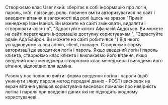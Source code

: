 Створюємо клас User який:
зберігає в собі інформацію про логін, пароль, ім'я, прізвище, роль.
 повинен вміти авторизуватися на сайт і виводити вітання в залежності від ролі (щось на зразок "Привіт менеджер Іван Іванов. Ви можете на сайті змінювати, видаляти і створювати клієнтів",
"Здрастуйте клієнт Афанасій Авдотьєв. Ви можете на сайті переглядати інформацію доступну користувачам ",
"Здрастуйте адмін Ада Байрон. Ви можете на сайті робити все ")
Від нього успадковуємо класи admin, client, manager.
Створюємо форму авторизації де вводитися логін і пароль. Якщо введений логін і пароль клієнта, створюємо клас клієнта і викликаємо його вітання, якщо введений клас менеджера створюємо клас менеджера і виводимо його вітання, відповідно для адміна.

Разом у нас повинно вийти:
форма введення логіна і пароля (щоб уникнути зливу пароля метод передачі даних - POST)
висновок на екран вітання увійшов користувача
висновок помилки про невірність логіна і пароля при введенні даних які не підходять жодному користувачеві.
